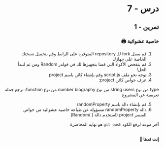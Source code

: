 <div dir="rtl">

# درس - 7

## تمرين - 1

### خاصية عشوائية 🖨

1. قم بعمل fork للـ repository المتوفرة على الرابط وقم بتحميل نسختك الخاصة على جهازك
2. قم بتفحص الأكواد التي قمنا بتجهيزها لك في فولدر Random ومن ثم لنبدأ الحل!
3. توجه نحو ملف script.js وقم بإنشاء كائن باسم project
4. عرف خواص كائن project:

type من نوع string
users من نوع number
biography من نوع function: ترجع جملة تعريفية عن المشروع

5. قم بإنشاء دالة باسم randomProperty
6. دالة randomProperty مسؤولة عن طباعة خاصية عشوائية من خواص العنصر project (استخدم دالة ( )Random)

آخر موعد لرفع الكود `git push` هو نهاية المحاضرة

<br>
<b>إنت قدها 💪</b>

</div>
